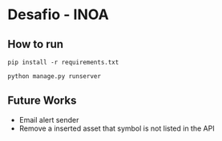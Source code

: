 # Desafio - INOA

## How to run

```
pip install -r requirements.txt
```

```
python manage.py runserver
```

## Future Works

* Email alert sender
* Remove a inserted asset that symbol is not listed in the API
